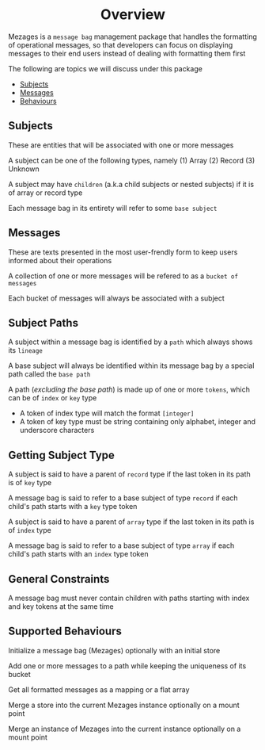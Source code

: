 <h1 align="center">Overview</h1>

Mezages is a `message bag` management package that handles the formatting of operational messages, so that developers can focus on displaying messages to their end users instead of dealing with formatting them first

The following are topics we will discuss under this package
- [Subjects](#subjects)
- [Messages](#messages)
- [Behaviours](#behaviours)

## Subjects

These are entities that will be associated with one or more messages

A subject can be one of the following types, namely (1) Array (2) Record (3) Unknown

A subject may have `children` (a.k.a child subjects or nested subjects) if it is of array or record type

Each message bag in its entirety will refer to some `base subject`

## Messages

These are texts presented in the most user-frendly form to keep users informed about their operations

A collection of one or more messages will be refered to as a `bucket of messages`

Each bucket of messages will always be associated with a subject

## Subject Paths

A subject within a message bag is identified by a `path` which always shows its `lineage`

A base subject will always be identified within its message bag by a special path called the `base path`

A path (*excluding the base path*) is made up of one or more `tokens`, which can be of `index` or `key` type
- A token of index type will match the format `[integer]`
- A token of key type must be string containing only alphabet, integer and underscore characters

## Getting Subject Type

A subject is said to have a parent of `record` type if the last token in its path is of `key` type

A message bag is said to refer to a base subject of type `record` if each child's path starts with a `key` type token

A subject is said to have a parent of `array` type if the last token in its path is of `index` type

A message bag is said to refer to a base subject of type `array` if each child's path starts with an `index` type token

## General Constraints

A message bag must never contain children with paths starting with index and key tokens at the same time

## Supported Behaviours

Initialize a message bag (Mezages) optionally with an initial store

Add one or more messages to a path while keeping the uniqueness of its bucket

Get all formatted messages as a mapping or a flat array

Merge a store into the current Mezages instance optionally on a mount point

Merge an instance of Mezages into the current instance optionally on a mount point
